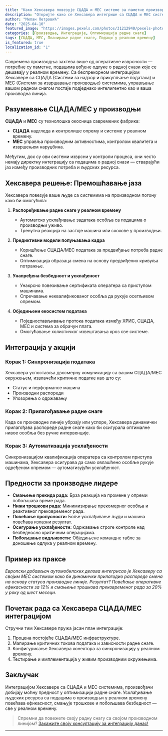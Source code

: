 ```yaml
---
title: "Како Хексавера повезује СЦАДА и МЕС системе за паметне производне радне снаге"
description: "Откријте како се Хексавера интегрише са СЦАДА и МЕС системима да би омогућила оптимизацију радне снаге у реалном времену и паметније производне операције."
author: "Милан Петровић"
date: "2025-04-10"
featured_image: "https://images.pexels.com/photos/31212940/pexels-photo-31212940/free-photo-of-textile-worker-operating-machinery-in-factory.jpeg?auto=compress&cs=tinysrgb&w=1260&h=750&dpr=1"
categories: [Производња, Интеграције, Оптимизација радне снаге]
tags: [СЦАДА, МЕС, Планирање радне снаге, Подаци у реалном времену]
is_featured: true
localization_id: "1"
---
```


Савремена производња захтева више од оперативне изврсности — потребне су паметне, подацима вођене одлуке о радној снази које се дешавају у реалном времену. Са беспрекорном интеграцијом Хексавере са СЦАДА (Системи за надзор и прикупљање података) и МЕС (Системи за извршавање производње) системима, управљање вашом радном снагом постаје подједнако интелигентно као и ваша производна линија.

## Разумевање СЦАДА/МЕС у производњи

**СЦАДА** и **МЕС** су технолошка окосница савремених фабрика:

- **СЦАДА** надгледа и контролише опрему и системе у реалном времену.
- **МЕС** управља производним активностима, контролом квалитета и извршењем наруџбина.

Међутим, док су ови системи изврсни у контроли процеса, они често немају директну интеграцију са подацима о радној снази — стварајући јаз између производних потреба и људских ресурса.

## Хексавера решење: Премошћавање јаза

Хексавера повезује ваше људе са системима на производном погону како би омогућила:

1. **Распоређивање радне снаге у реалном времену**
   - Аутоматско усклађивање задатака особља са подацима о производњи уживо.
   - Тренутна реакција на застоје машина или скокове у производњи.

2. **Предиктивни модели попуњавања кадра**
   - Коришћење СЦАДА/МЕС података за предвиђање потреба радне снаге.
   - Оптимизација образаца смена на основу предвиђених кривуља потражње.

3. **Унапређена безбедност и усклађеност**
   - Унакрсно повезивање сертификата оператера са приступом машинама.
   - Спречавање неквалификованог особља да рукује осетљивом опремом.

4. **Обједињени екосистем података**
   - Поједностављивање протока података између ХРИС, СЦАДА, МЕС и система за обрачун плата.
   - Омогућавање холистичког извештавања кроз све системе.

## Интеграција у акцији

### Корак 1: Синхронизација података
Хексавера успоставља двосмерну комуникацију са вашим СЦАДА/МЕС окружењем, извлачећи критичне податке као што су:

- Статус и перформансе машина
- Производни распореди
- Упозорења о одржавању

### Корак 2: Прилагођавање радне снаге
Када се производне линије убрзају или успоре, Хексавера динамички прилагођава распореде радне снаге како би осигурала оптималне нивое особља без ручне интервенције.

### Корак 3: Аутоматизација усклађености
Синхронизацијом квалификација оператера са контролом приступа машинама, Хексавера осигурава да само овлашћено особље рукује одређеном опремом — аутоматизујући усклађеност.

## Предности за производне лидере

- **Смањење прекида рада:** Брза реакција на промене у опреми побољшава време рада.
- **Нижи трошкови рада:** Минимизирање прекомерног особља и реактивног прековременог рада.
- **Повећање пропусности:** Боље усклађивање људи и машина повећава излазни резултат.
- **Осигурање усклађености:** Одржавање строге контроле над безбедносно критичним операцијама.
- **Побољшање видљивости:** Обједињене командне табле за доношење одлука у реалном времену.

## Пример из праксе

_Европски добављач аутомобилских делова интегрисао је Хексаверу са својим МЕС системом како би динамички прилагодио распореде смена на основу статуса производне линије. Резултат? Повећање оперативне ефикасности за 12% и смањење трошкова прековременог рада за 20% у року од шест месеци._

## Почетак рада са Хексавера СЦАДА/МЕС интеграцијом

Стручни тим Хексавере пружа јасан план интеграције:

1. Процена постојеће СЦАДА/МЕС инфраструктуре.
2. Мапирање критичних токова података и зависности радне снаге.
3. Конфигурисање Хексавера конектора за синхронизацију у реалном времену.
4. Тестирање и имплементација у живим производним окружењима.

## Закључак

Интеграцијом Хексавере са СЦАДА и МЕС системима, произвођачи добијају моћну предност у оптимизацији радне снаге. Усклађивање људских ресурса са подацима о производњи у реалном времену повећава ефикасност, смањује трошкове и побољшава безбедност — све у реалном времену.

> Спремни да повежете своју радну снагу са својом производном линијом? [Закажите своју консултацију за интеграцију данас!](https://hexavera.com/contact)

---